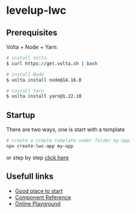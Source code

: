 # levelup-lwc


## Prerequisites
Volta + Node + Yarn:

```bash
# install Volta
$ curl https://get.volta.sh | bash

# install Node
$ volta install node@14.16.0

# install Yarn
$ volta install yarn@1.22.10
```


## Startup

There are two ways, one is start with a template

```bash
# create a simple template under folder my-app
npx create-lwc-app my-app
```

or step by step [click here](./step-by-step.md)


## Usefull links

- [Good place to start](https://lwc.dev/guide/introduction)
- [Component Reference](https://developer.salesforce.com/docs/component-library)
- [Online Playground](https://webcomponents.dev/create/lwc)
  
